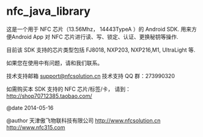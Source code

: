 # nfc_java_library


  这是一个用于  NFC 芯片（13.56Mhz， 14443TypeA ）的  Android SDK. 用来方便Android App 对 NFC 芯片进行读、写、锁定、认证、更换秘钥等操作.
  
  目前该 SDK 支持的芯片类型包括  FJ8018, NXP203, NXP216,M1, UltraLight 等.
  
  如果您在使用中有问题，请和我们联系。
  
  技术支持邮箱   support@nfcsolution.cn
  技术支持 QQ 群：273990320
  
  如需购买本 SDK 支持的 NFC 芯片/标签/卡， 请到：
  http://shop70712385.taobao.com/
 
  @date 2014-05-16
  
  @author 天津傲飞物联科技有限公司
          http://www.nfcsolution.cn
          http://www.nfc315.com
 
 
